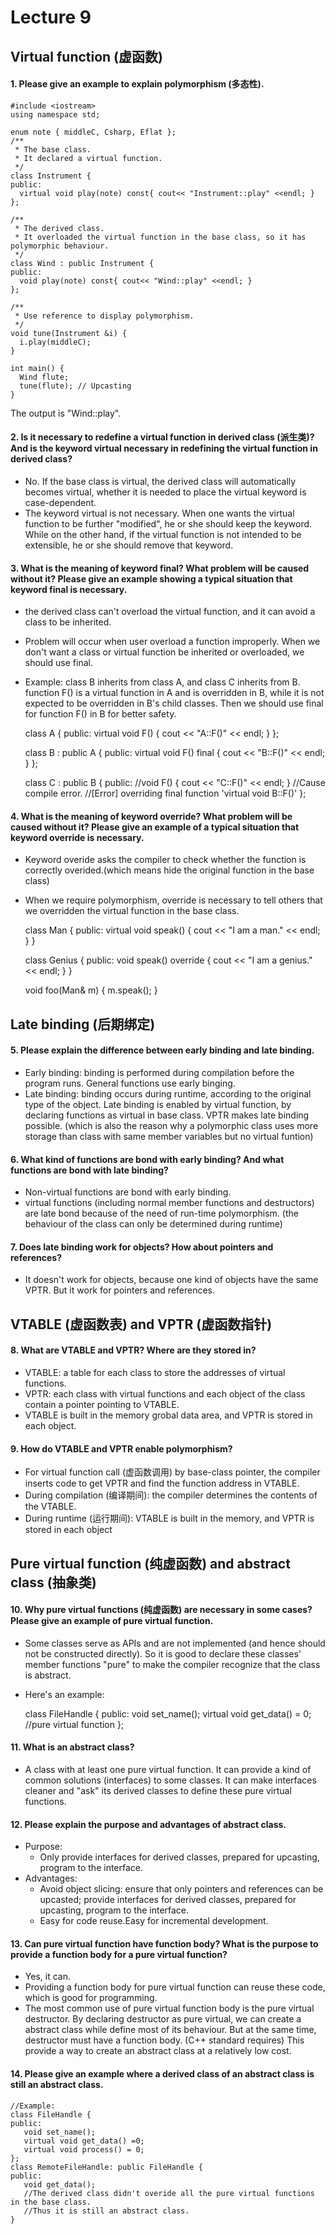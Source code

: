 # Lecture 9
##	Virtual function (虚函数)
#### 1.	Please give an example to explain polymorphism (多态性).

	#include <iostream>
	using namespace std;

	enum note { middleC, Csharp, Eflat };
	/**
	 * The base class.
	 * It declared a virtual function.
	 */
	class Instrument {
	public:
	  virtual void play(note) const{ cout<< "Instrument::play" <<endl; }
	};

	/**
	 * The derived class.
	 * It overloaded the virtual function in the base class, so it has polymorphic behaviour.
	 */
	class Wind : public Instrument {
	public:
	  void play(note) const{ cout<< "Wind::play" <<endl; }
	};

	/**
	 * Use reference to display polymorphism.
	 */
	void tune(Instrument &i) {
	  i.play(middleC);
	}

	int main() {
	  Wind flute;
	  tune(flute); // Upcasting
	}

The output is "Wind::play".


#### 2. Is it necessary to redefine a virtual function in derived class (派生类)? And is the keyword virtual necessary in redefining the virtual function in derived class?

- No. If the base class is virtual, the derived class will automatically becomes virtual, whether it is needed to place the virtual keyword is case-dependent.
- The keyword virtual is not necessary. When one wants the virtual function to be further "modified", he or she should keep the keyword. While on the other hand, if the virtual function is not intended to be extensible, he or she should remove that keyword.

#### 3. What is the meaning of keyword final? What problem will be caused without it? Please give an example showing a typical situation that keyword final is necessary.

- the derived class can't overload the virtual function, and it can avoid a class to be inherited.
- Problem will occur when user overload a function improperly. When we don't want a class or virtual function be inherited or overloaded, we should use final.
- Example: class B inherits from class A, and class C inherits from B. function F() is a virtual function in A and is overridden in B, while it is not expected to be overridden in B's child classes. Then we should use final for function F() in B for better safety.

	class A {
	public:
	  virtual void F() { cout << "A::F()" << endl; }
	};

	class B : public A {
	public:
	  virtual void F() final { cout << "B::F()" << endl; }
	};

	class C : public B {
	public:
	  //void F() { cout << "C::F()" << endl; }
	  //Cause compile error.
	  //[Error] overriding final function 'virtual void B::F()'
	};

#### 4. What is the meaning of keyword override? What problem will be caused without it? Please give an example of a typical situation that keyword override is necessary.

- Keyword overide asks the compiler to check whether the function is correctly overided.(which means hide the original function in the base class)
- When we require polymorphism, override is necessary to tell others that we overridden the virtual function in the base class.

	class Man {
	public:
	  virtual void speak() { cout << "I am a man." << endl; }
	}

	class Genius {
	public:
	  void speak() override { cout << "I am a genius." << endl; }
	}

	void foo(Man& m) {
	  m.speak();
	}


##	Late binding (后期绑定)
#### 5. Please explain the difference between early binding and late binding.

- Early binding: binding is performed during compilation before the program runs. General functions use early binging.
- Late binding: binding occurs during runtime, according to the original type of the object. Late binding is enabled by virtual function, by declaring functions as virtual in base class. VPTR makes late binding possible. (which is also the reason why a polymorphic class uses more storage than class with same member variables but no virtual funtion)


#### 6. What kind of functions are bond with early binding? And what functions are bond with late binding?

- Non-virtual functions are bond with early binding.
- virtual functions (including normal member functions and destructors) are late bond because of the need of run-time polymorphism. (the behaviour of the class can only be determined during runtime)

#### 7. Does late binding work for objects? How about pointers and references?

- It doesn't work for objects, because one kind of objects have the same VPTR. But it work for pointers and references.

##	VTABLE (虚函数表) and VPTR (虚函数指针)
#### 8. What are VTABLE and VPTR? Where are they stored in?

- VTABLE: a table for each class to store the addresses of virtual functions.
- VPTR: each class with virtual functions and each object of the class contain a pointer pointing to VTABLE.
- VTABLE is built in the memory grobal data area, and VPTR is stored in each object.

#### 9. How do VTABLE and VPTR enable polymorphism?

- For virtual function call (虚函数调用) by base-class pointer, the compiler inserts code to get VPTR and find the function address in VTABLE.
- During compilation (编译期间): the compiler determines the contents of the VTABLE.
- During runtime (运行期间): VTABLE is built in the memory, and VPTR is stored in each object

##	Pure virtual function (纯虚函数) and abstract class (抽象类)
#### 10. Why pure virtual functions (纯虚函数) are necessary in some cases? Please give an example of pure virtual function.

- Some classes serve as APIs and are not implemented (and hence should not be constructed directly). So it is good to declare these classes' member functions "pure" to make the compiler recognize that the class is abstract.
- Here's an example:

	class FileHandle {
	public:
	  void set_name();
	  virtual void get_data() = 0;	//pure virtual function
	};



#### 11. What is an abstract class?

- A class with at least one pure virtual function. It can provide a kind of common solutions (interfaces) to some classes. It can make interfaces cleaner and "ask" its derived classes to define these pure virtual functions.

#### 12. Please explain the purpose and advantages of abstract class.

- Purpose:
  - Only provide interfaces for derived classes, prepared for upcasting, program to the interface.
- Advantages:
  - Avoid object slicing: ensure that only pointers and references can be upcasted; provide interfaces for derived classes, prepared for upcasting, program to the interface.
  - Easy for code reuse.Easy for incremental development.


#### 13. Can pure virtual function have function body? What is the purpose to provide a function body for a pure virtual function?

- Yes, it can.
- Providing a function body for pure virtual function can reuse these code, which is good for programming.
- The most common use of pure virtual function body is the pure virtual destructor. By declaring destructor as pure virtual, we can create a abstract class while define most of its behaviour. But at the same time, destructor must have a function body. (C++ standard requires) This provide a way to create an abstract class at a relatively low cost.

#### 14. Please give an example where a derived class of an abstract class is still an abstract class.

	//Example:
	class FileHandle {
	public:
	   void set_name();
	   virtual void get_data() =0;
	   virtual void process() = 0;
	};
	class RemoteFileHandle: public FileHandle {
	public:
	   void get_data();
	   //The derived class didn't overide all the pure virtual functions in the base class.
	   //Thus it is still an abstract class.
	}


